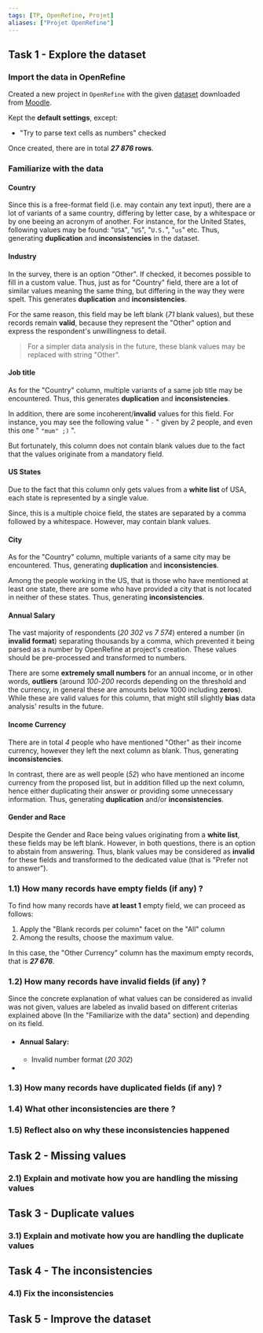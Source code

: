 ```yaml
---
tags: [TP, OpenRefine, Projet]
aliases: ["Projet OpenRefine"]
---
```


Task 1 - Explore the dataset
---

### Import the data in OpenRefine

Created a new project in `OpenRefine` with the given [dataset](../assets/openrefine-dataset.csv) downloaded from [Moodle](https://moodle.univ-lyon1.fr/course/view.php?id=506&section=5#tabs-tree-start).

Kept the **default settings**, except:
- "Try to parse text cells as numbers" checked

Once created, there are in total ***27 876* rows**.

### Familiarize with the data

#### Country

Since this is a free-format field (i.e. may contain any text input), there are a lot of variants of a same country, differing by letter case, by a whitespace or by one beeing an acronym of another. For instance, for the United States, following values may be found: "`USA`", "`US`", "`U.S.`", "`us`" etc. Thus, generating **duplication** and **inconsistencies** in the dataset. 

#### Industry

In the survey, there is an option "Other". If checked, it becomes possible to fill in a custom value. Thus, just as for "Country" field, there are a lot of similar values meaning the same thing, but differing in the way they were spelt. This generates **duplication** and **inconsistencies**.

For the same reason, this field may be left blank (*71* blank values), but these records remain **valid**, because they represent the "Other" option and express the respondent's unwillingness to detail.

> For a simpler data analysis in the future, these blank values may be replaced with string "Other".

#### Job title

As for the "Country" column, multiple variants of a same job title may be encountered. Thus, this generates **duplication** and **inconsistencies**.

In addition, there are some incoherent/**invalid** values for this field. For instance, you may see the following value " `-` " given by *2* people, and even this one " `"mum" ;)` ".

But fortunately, this column does not contain blank values due to the fact that the values originate from a mandatory field.

#### US States

Due to the fact that this column only gets values from a **white list** of USA, each state is represented by a single value.

Since, this is a multiple choice field, the states are separated by a comma followed by a whitespace. However, may contain blank values.

#### City

As for the "Country" column, multiple variants of a same city may be encountered. Thus, generating **duplication** and **inconsistencies**. 

Among the people working in the US, that is those who have mentioned at least one state, there are some who have provided a city that is not located in neither of these states. Thus, generating **inconsistencies**. 

#### Annual Salary

The vast majority of respondents (*20 302* vs *7 574*) entered a number (in **invalid format**) separating thousands by a comma, which prevented it being parsed as a number by OpenRefine at project's creation. These values should be pre-processed and transformed to numbers.

There are some **extremely small numbers** for an annual income, or in other words, **outliers** (around *100*-*200* records depending on the threshold and the currency, in general these are amounts below 1000 including **zeros**). While these are valid values for this column, that might still slightly **bias** data analysis' results in the future.

#### Income Currency

There are in total *4* people who have mentioned "Other" as their income currency, however they left the next column as blank. Thus, generating **inconsistencies**. 

In contrast, there are as well people (*52*) who have mentioned an income currency from the proposed list, but in addition filled up the next column, hence either duplicating their answer or providing some unnecessary information. Thus, generating **duplication** and/or **inconsistencies**. 

#### Gender and Race

Despite the Gender and Race being values originating from a **white list**, these fields may be left blank. However, in both questions, there is an option to abstain from answering. Thus, blank values may be considered as **invalid** for these fields and transformed to the dedicated value (that is "Prefer not to answer").

### 1.1) How many records have empty fields (if any) ?

To find how many records have **at least 1** empty field, we can proceed as follows:

1) Apply the "Blank records per column" facet on the "All" column
2) Among the results, choose the maximum value.

In this case, the "Other Currency" column has the maximum empty records, that is ***27 676***.

### 1.2) How many records have invalid fields (if any) ?

Since the concrete explanation of what values can be considered as invalid was not given, values are labeled as invalid based on different criterias explained above (In the "Familiarize with the data" section) and depending on its field.

- #### Annual Salary:
  - Invalid number format (*20 302*)
- 

### 1.3) How many records have duplicated fields (if any) ?

### 1.4) What other inconsistencies are there ?

### 1.5) Reflect also on why these inconsistencies happened

Task 2 - Missing values
---

### 2.1) Explain and motivate how you are handling the missing values

Task 3 - Duplicate values
---

### 3.1) Explain and motivate how you are handling the duplicate values

Task 4 - The inconsistencies
---

### 4.1) Fix the inconsistencies

Task 5 - Improve the dataset
---

